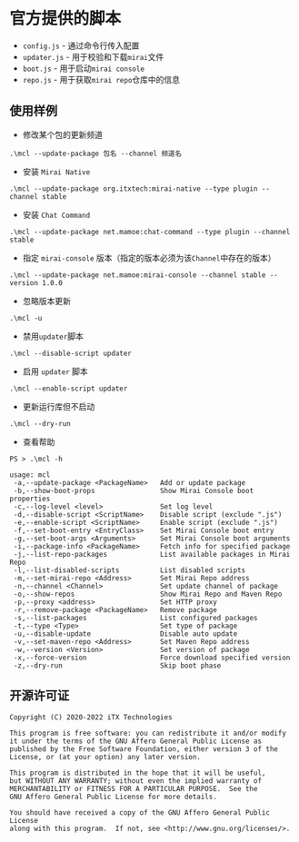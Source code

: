# 官方提供的脚本

* `config.js` - 通过命令行传入配置
* `updater.js` - 用于校验和下载`mirai`文件
* `boot.js` - 用于启动`mirai console`
* `repo.js` - 用于获取`mirai repo`仓库中的信息

## 使用样例

* 修改某个包的更新频道

`.\mcl --update-package 包名 --channel 频道名`

* 安装 `Mirai Native`

`.\mcl --update-package org.itxtech:mirai-native --type plugin --channel stable`

* 安装 `Chat Command`

`.\mcl --update-package net.mamoe:chat-command --type plugin --channel stable`

* 指定 `mirai-console` 版本（指定的版本必须为该`Channel`中存在的版本）

`.\mcl --update-package net.mamoe:mirai-console --channel stable --version 1.0.0`

* 忽略版本更新

`.\mcl -u`

* 禁用`updater`脚本

`.\mcl --disable-script updater`

* 启用 `updater` 脚本

`.\mcl --enable-script updater`

* 更新运行库但不启动

`.\mcl --dry-run`

* 查看帮助

```
PS > .\mcl -h

usage: mcl
 -a,--update-package <PackageName>   Add or update package
 -b,--show-boot-props                Show Mirai Console boot properties
 -c,--log-level <level>              Set log level
 -d,--disable-script <ScriptName>    Disable script (exclude ".js")
 -e,--enable-script <ScriptName>     Enable script (exclude ".js")
 -f,--set-boot-entry <EntryClass>    Set Mirai Console boot entry
 -g,--set-boot-args <Arguments>      Set Mirai Console boot arguments
 -i,--package-info <PackageName>     Fetch info for specified package
 -j,--list-repo-packages             List available packages in Mirai Repo
 -l,--list-disabled-scripts          List disabled scripts
 -m,--set-mirai-repo <Address>       Set Mirai Repo address
 -n,--channel <Channel>              Set update channel of package
 -o,--show-repos                     Show Mirai Repo and Maven Repo
 -p,--proxy <address>                Set HTTP proxy
 -r,--remove-package <PackageName>   Remove package
 -s,--list-packages                  List configured packages
 -t,--type <Type>                    Set type of package
 -u,--disable-update                 Disable auto update
 -v,--set-maven-repo <Address>       Set Maven Repo address
 -w,--version <Version>              Set version of package
 -x,--force-version                  Force download specified version
 -z,--dry-run                        Skip boot phase
```

## 开源许可证

    Copyright (C) 2020-2022 iTX Technologies

    This program is free software: you can redistribute it and/or modify
    it under the terms of the GNU Affero General Public License as
    published by the Free Software Foundation, either version 3 of the
    License, or (at your option) any later version.

    This program is distributed in the hope that it will be useful,
    but WITHOUT ANY WARRANTY; without even the implied warranty of
    MERCHANTABILITY or FITNESS FOR A PARTICULAR PURPOSE.  See the
    GNU Affero General Public License for more details.

    You should have received a copy of the GNU Affero General Public License
    along with this program.  If not, see <http://www.gnu.org/licenses/>.
